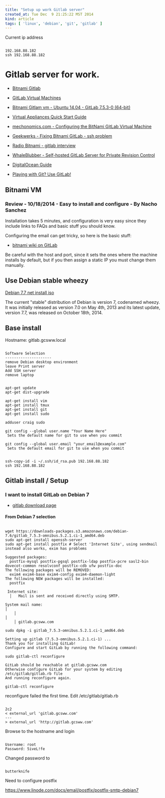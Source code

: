 ```yaml
---
title: "Setup up work Gitlab server"
created_at: Tue Dec  9 21:25:22 MST 2014
kind: article
tags: [ 'linux', 'debian', 'git', 'gitlab' ]
---
```


Current ip address

<pre><code>
192.168.88.182
ssh 192.168.88.182
</code></pre>

# Gitlab server for work.

* [Bitnami Gitlab](https://bitnami.com/stack/gitlab)
* [GitLab Virtual Machines](https://bitnami.com/stack/gitlab/virtual-machine)
* [Bitnami Gitlam vm - Ubuntu 14.04 - GitLab 7.5.3-0 (64-bit)](https://bitnami.com/redirect/to/46875/bitnami-gitlab-7.5.3-0-ubuntu-14.04.zip)
* [Virtual Appliances Quick Start Guide](https://wiki.bitnami.com/Virtual_Appliances_Quick_Start_Guide#How_to_start_your_Bitnami_Virtual_Appliance.3f)
* [mechonomics.com - Configuring the BitNami GitLab Virtual Machine](http://www.mechonomics.com/configuring-the-bitnami-gitlab-virtual-machine/)
* [Geekwerks - Fixing Bitnami GitLab - ssh problem](http://geekwerks.ca/2014/10/05/fixing-bitnami-gitlab.html)
* [Radio Bitnami - gitlab interview](https://soundcloud.com/radio-bitnami/bitnami-interview-gitlab)
* [WhaleBlubber - Self-hosted GitLab Server for Private Revision Control](http://www.whaleblubber.ca/gitlabhq-revision-control/)

* [DigitalOcean Guide](https://www.digitalocean.com/community/tutorials/how-to-set-up-gitlab-as-your-very-own-private-github-clone)
* [Playing with Git? Use GitLab!](http://divante.co/blog/playing-git-gitlab/)

## Bitnami VM

### Review - 10/18/2014 - Easy to install and configure - By Nacho Sanchez

Installation takes 5 minutes, and configuration is very easy since they
include links to FAQs and basic stuff you should know.

Configuring the email can get tricky, so here is the basic stuff:

* [bitnami wiki on GitLab](http://wiki.bitnami.com/Applications/BitNami_GitLab)

Be careful with the host and port, since it sets the ones where the
machine installs by default, but if you then assign a static IP you must
change them manually.

## Use Debian stable wheezy

[Debian 7.7 net install iso](http://cdimage.debian.org/debian-cd/7.7.0/amd64/iso-cd/debian-7.7.0-amd64-netinst.iso)

The current "stable" distribution of Debian is version 7, codenamed
wheezy. It was initially released as version 7.0 on May 4th, 2013 and
its latest update, version 7.7, was released on October 18th, 2014.

## Base install

Hostname: gitlab.gcsww.local

<pre><code>
Software Selection
---------------------
remove Debian desktop environment
leave Print server
Add SSH server
remove laptop
</code></pre>

<pre><code>
apt-get update
apt-get dist-upgrade

apt-get install vim
apt-get install tmux
apt-get install git
apt-get install sudo

adduser craig sudo

git config --global user.name "Your Name Here"
 Sets the default name for git to use when you commit

git config --global user.email "your_email@example.com"
 Sets the default email for git to use when you commit
</code></pre>

<pre><code>
ssh-copy-id -i ~/.ssh/id_rsa.pub 192.168.88.182
ssh 192.168.88.182
</code></pre>

## Gitlab install / Setup

### I want to install GitLab on Debian 7

* [gitlab download page](https://about.gitlab.com/downloads/)

#### From Debian 7 selection

<pre><code>
wget https://downloads-packages.s3.amazonaws.com/debian-7.6/gitlab_7.5.3-omnibus.5.2.1.ci-1_amd64.deb
sudo apt-get install openssh-server
sudo apt-get install postfix # Select 'Internet Site', using sendmail instead also works, exim has problems

Suggested packages:
  postfix-mysql postfix-pgsql postfix-ldap postfix-pcre sasl2-bin dovecot-common resolvconf postfix-cdb ufw postfix-doc
The following packages will be REMOVED:
  exim4 exim4-base exim4-config exim4-daemon-light
The following NEW packages will be installed:
  postfix

 Internet site:                                                                                                               
  │   Mail is sent and received directly using SMTP. 

System mail name:                                                                                                                                                 │     
    │                                                                                                                                                                   │     
    │ gitlab.gcsww.com

sudo dpkg -i gitlab_7.5.3-omnibus.5.2.1.ci-1_amd64.deb

Setting up gitlab (7.5.3-omnibus.5.2.1.ci-1) ...
Thank you for installing GitLab!
Configure and start GitLab by running the following command:

sudo gitlab-ctl reconfigure

GitLab should be reachable at gitlab.gcsww.com
Otherwise configure GitLab for your system by editing /etc/gitlab/gitlab.rb file
And running reconfigure again.

gitlab-ctl reconfigure
</code></pre>

reconfigure failed the first time. Edit /etc/gitlab/gitlab.rb

<pre><code>
2c2
< external_url 'gitlab.gcsww.com'
---
> external_url 'http://gitlab.gcsww.com'
</code></pre>

Browse to the hostname and login

<pre><code>
Username: root
Password: 5iveL!fe 
</code></pre>

Changed password to

<pre><code>
butterknife
</code></pre>

Need to configure postfix

https://www.linode.com/docs/email/postfix/postfix-smtp-debian7

